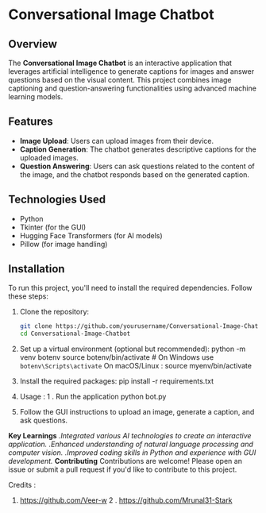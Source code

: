 # Conversational Image Chatbot

## Overview

The **Conversational Image Chatbot** is an interactive application that leverages artificial intelligence to generate captions for images and answer questions based on the visual content. This project combines image captioning and question-answering functionalities using advanced machine learning models.

## Features

- **Image Upload**: Users can upload images from their device.
- **Caption Generation**: The chatbot generates descriptive captions for the uploaded images.
- **Question Answering**: Users can ask questions related to the content of the image, and the chatbot responds based on the generated caption.

## Technologies Used

- Python
- Tkinter (for the GUI)
- Hugging Face Transformers (for AI models)
- Pillow (for image handling)

## Installation

To run this project, you'll need to install the required dependencies. Follow these steps:

1. Clone the repository:
   ```bash
   git clone https://github.com/yourusername/Conversational-Image-Chatbot.git
   cd Conversational-Image-Chatbot
2. Set up a virtual environment (optional but recommended):
python -m venv botenv
source botenv/bin/activate  # On Windows use `botenv\Scripts\activate`
On macOS/Linux :
source myenv/bin/activate

3. Install the required packages:
pip install -r requirements.txt

4. Usage :
1 . Run the application
python bot.py
2. Follow the GUI instructions to upload an image, generate a caption, and ask questions.

**Key Learnings**
*.Integrated various AI technologies to create an interactive application.
.Enhanced understanding of natural language processing and computer vision.
.Improved coding skills in Python and experience with GUI development.*
**Contributing**
Contributions are welcome! Please open an issue or submit a pull request if you'd like to contribute to this project.

Credits :
1. https://github.com/Veer-w
2 . https://github.com/Mrunal31-Stark


